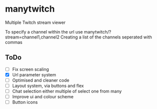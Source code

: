 # manytwitch
Multiple Twitch stream viewer


To specify a channel within the url use manytwitch/?stream=channel1,channel2
Creating a list of the channels seperated with commas

## ToDo
- [ ] Fix screen scaling
- [x] Url parameter system
- [ ] Optimised and cleaner code
- [ ] Layout system, via buttons and flex
- [ ] Chat selection either multiple of select one from many
- [ ] Improve ui and colour scheme
- [ ] Button icons
